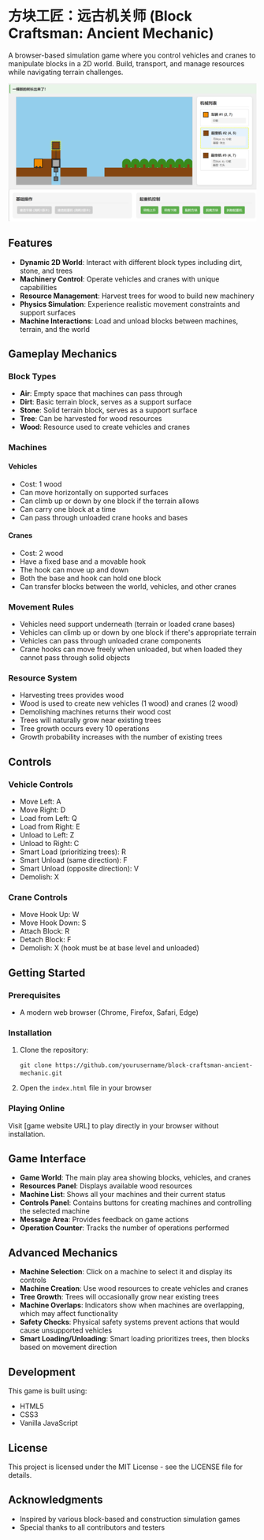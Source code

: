 # 方块工匠：远古机关师 (Block Craftsman: Ancient Mechanic)

A browser-based simulation game where you control vehicles and cranes to manipulate blocks in a 2D world. Build, transport, and manage resources while navigating terrain challenges.

![Game Screenshot](screenshot.png)

## Features

- **Dynamic 2D World**: Interact with different block types including dirt, stone, and trees
- **Machinery Control**: Operate vehicles and cranes with unique capabilities
- **Resource Management**: Harvest trees for wood to build new machinery
- **Physics Simulation**: Experience realistic movement constraints and support surfaces
- **Machine Interactions**: Load and unload blocks between machines, terrain, and the world

## Gameplay Mechanics

### Block Types
- **Air**: Empty space that machines can pass through
- **Dirt**: Basic terrain block, serves as a support surface
- **Stone**: Solid terrain block, serves as a support surface
- **Tree**: Can be harvested for wood resources
- **Wood**: Resource used to create vehicles and cranes

### Machines

#### Vehicles
- Cost: 1 wood
- Can move horizontally on supported surfaces
- Can climb up or down by one block if the terrain allows
- Can carry one block at a time
- Can pass through unloaded crane hooks and bases

#### Cranes
- Cost: 2 wood
- Have a fixed base and a movable hook
- The hook can move up and down
- Both the base and hook can hold one block
- Can transfer blocks between the world, vehicles, and other cranes

### Movement Rules
- Vehicles need support underneath (terrain or loaded crane bases)
- Vehicles can climb up or down by one block if there's appropriate terrain
- Vehicles can pass through unloaded crane components
- Crane hooks can move freely when unloaded, but when loaded they cannot pass through solid objects

### Resource System
- Harvesting trees provides wood
- Wood is used to create new vehicles (1 wood) and cranes (2 wood)
- Demolishing machines returns their wood cost
- Trees will naturally grow near existing trees
- Tree growth occurs every 10 operations
- Growth probability increases with the number of existing trees

## Controls

### Vehicle Controls
- Move Left: A
- Move Right: D
- Load from Left: Q
- Load from Right: E
- Unload to Left: Z
- Unload to Right: C
- Smart Load (prioritizing trees): R
- Smart Unload (same direction): F
- Smart Unload (opposite direction): V
- Demolish: X

### Crane Controls
- Move Hook Up: W
- Move Hook Down: S
- Attach Block: R
- Detach Block: F
- Demolish: X (hook must be at base level and unloaded)

## Getting Started

### Prerequisites
- A modern web browser (Chrome, Firefox, Safari, Edge)

### Installation
1. Clone the repository:
   ```
   git clone https://github.com/yourusername/block-craftsman-ancient-mechanic.git
   ```
2. Open the `index.html` file in your browser

### Playing Online
Visit [game website URL] to play directly in your browser without installation.

## Game Interface

- **Game World**: The main play area showing blocks, vehicles, and cranes
- **Resources Panel**: Displays available wood resources
- **Machine List**: Shows all your machines and their current status
- **Controls Panel**: Contains buttons for creating machines and controlling the selected machine
- **Message Area**: Provides feedback on game actions
- **Operation Counter**: Tracks the number of operations performed

## Advanced Mechanics

- **Machine Selection**: Click on a machine to select it and display its controls
- **Machine Creation**: Use wood resources to create vehicles and cranes
- **Tree Growth**: Trees will occasionally grow near existing trees
- **Machine Overlaps**: Indicators show when machines are overlapping, which may affect functionality
- **Safety Checks**: Physical safety systems prevent actions that would cause unsupported vehicles
- **Smart Loading/Unloading**: Smart loading prioritizes trees, then blocks based on movement direction

## Development

This game is built using:
- HTML5
- CSS3
- Vanilla JavaScript

## License

This project is licensed under the MIT License - see the LICENSE file for details.

## Acknowledgments

- Inspired by various block-based and construction simulation games
- Special thanks to all contributors and testers
